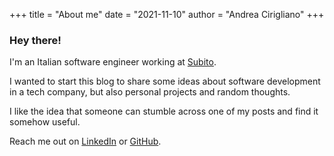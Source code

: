 +++
title = "About me"
date = "2021-11-10"
author = "Andrea Cirigliano"
+++

### Hey there!

I'm an Italian software engineer working at [Subito](https://www.subito.it).

I wanted to start this blog to share some ideas about software development in a tech company, but also personal projects and random thoughts.

I like the idea that someone can stumble across one of my posts and find it somehow useful.

Reach me out on [LinkedIn](https://www.linkedin.com/in/andreaciri/) or [GitHub](https://github.com/andreaciri).

